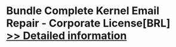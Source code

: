 # Bundle Complete Kernel Email Repair - Corporate License[BRL]<br />[>> Detailed information](https://secure.element5.com/esales/product.html?productid=300384680&affiliateid=200057808)